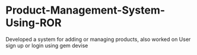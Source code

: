 # Product-Management-System-Using-ROR
Developed a system for adding or managing products, also worked on User sign up or login using gem devise
